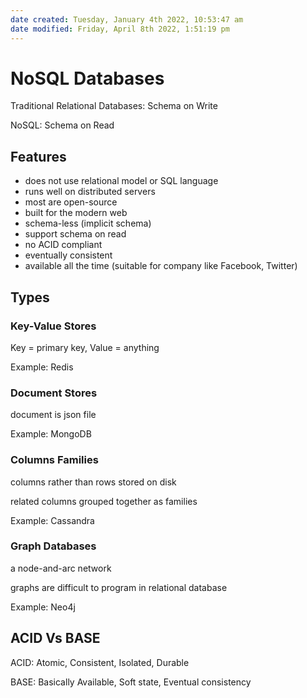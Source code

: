 ```yaml
---
date created: Tuesday, January 4th 2022, 10:53:47 am
date modified: Friday, April 8th 2022, 1:51:19 pm
---
```


# NoSQL Databases

Traditional Relational Databases: Schema on Write

NoSQL: Schema on Read

## Features

- does not use relational model or SQL language
- runs well on distributed servers
- most are open-source
- built for the modern web
- schema-less (implicit schema)
- support schema on read
- no ACID compliant
- eventually consistent
- available all the time (suitable for company like Facebook, Twitter)

## Types

### Key-Value Stores

Key = primary key, Value = anything

Example: Redis

### Document Stores

document is json file

Example: MongoDB

### Columns Families

columns rather than rows stored on disk

related columns grouped together as families

Example: Cassandra

### Graph Databases

a node-and-arc network

graphs are difficult to program in relational database

Example: Neo4j

## ACID Vs BASE

ACID: Atomic, Consistent, Isolated, Durable

BASE: Basically Available, Soft state, Eventual consistency
